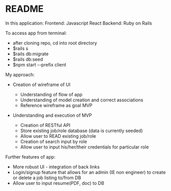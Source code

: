 # README

In this application:
Frontend: Javascript React
Backend: Ruby on Rails

To access app from terminal:
- after cloning repo, cd into root directory
- $rails s
- $rails db:migrate
- $rails db:seed
- $npm start --prefix client

My approach:
- Creation of wireframe of UI
    - Understanding of flow of app
    - Understanding of model creation and correct associations
    - Reference wireframe as goal MVP

- Understanding and execution of MVP
    - Creation of RESTful API
    - Store existing job/role database (data is currently seeded)
    - Allow user to READ existing job/role
    - Creation of search input by role
    - Allow user to input his/her/their credentials for particular role

Further features of app:
- More robust UI - integration of back links
- Login/signup feature that allows for an admin (IE non engineer) to create or delete a job listing to/from DB
- Allow user to input resume(PDF, doc) to DB

